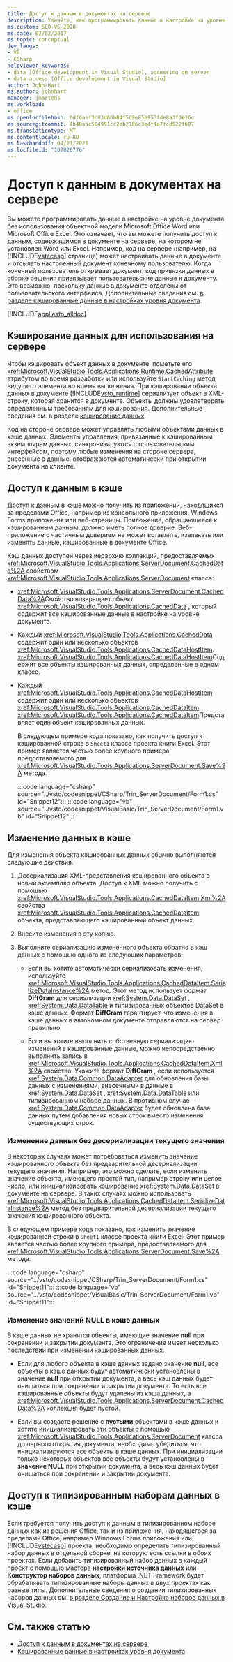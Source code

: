 ```yaml
---
title: Доступ к данным в документах на сервере
description: Узнайте, как программировать данные в настройке на уровне документа без использования объектной модели Microsoft Office Word или Microsoft Office Excel.
ms.custom: SEO-VS-2020
ms.date: 02/02/2017
ms.topic: conceptual
dev_langs:
- VB
- CSharp
helpviewer_keywords:
- data [Office development in Visual Studio], accessing on server
- data access [Office development in Visual Studio]
author: John-Hart
ms.author: johnhart
manager: jmartens
ms.workload:
- office
ms.openlocfilehash: 0df6aef3c83d66b84f569e85e953fde8a3f0e16c
ms.sourcegitcommit: 4b40aac584991cc2eb2186c3e4f4a7fcd522f607
ms.translationtype: MT
ms.contentlocale: ru-RU
ms.lasthandoff: 04/21/2021
ms.locfileid: "107826776"
---
```

# <a name="access-data-in-documents-on-the-server"></a>Доступ к данным в документах на сервере
  Вы можете программировать данные в настройке на уровне документа без использования объектной модели Microsoft Office Word или Microsoft Office Excel. Это означает, что вы можете получить доступ к данным, содержащимся в документе на сервере, на котором не установлен Word или Excel. Например, код на сервере (например, на [!INCLUDE[vstecasp](../sharepoint/includes/vstecasp-md.md)] странице) может настраивать данные в документе и отсылать настроенный документ конечному пользователю. Когда конечный пользователь открывает документ, код привязки данных в сборке решения привязывает пользовательские данные к документу. Это возможно, поскольку данные в документе отделены от пользовательского интерфейса. Дополнительные сведения см. [в разделе кэшированные данные в настройках уровня документа](../vsto/cached-data-in-document-level-customizations.md).

 [!INCLUDE[appliesto_alldoc](../vsto/includes/appliesto-alldoc-md.md)]

## <a name="cache-data-for-use-on-a-server"></a>Кэширование данных для использования на сервере
 Чтобы кэшировать объект данных в документе, пометьте его <xref:Microsoft.VisualStudio.Tools.Applications.Runtime.CachedAttribute> атрибутом во время разработки или используйте `StartCaching` метод ведущего элемента во время выполнения. При кэшировании объекта данных в документе [!INCLUDE[vsto_runtime](../vsto/includes/vsto-runtime-md.md)] сериализует объект в XML-строку, которая хранится в документе. Объекты должны удовлетворять определенным требованиям для кэширования. Дополнительные сведения см. в разделе [кэширование данных](../vsto/caching-data.md).

 Код на стороне сервера может управлять любыми объектами данных в кэше данных. Элементы управления, привязанные к кэшированным экземплярам данных, синхронизируются с пользовательским интерфейсом, поэтому любые изменения на стороне сервера, внесенные в данные, отображаются автоматически при открытии документа на клиенте.

## <a name="access-data-in-the-cache"></a>Доступ к данным в кэше
 Доступ к данным в кэше можно получить из приложений, находящихся за пределами Office, например из консольного приложения, Windows Forms приложения или веб-страницы. Приложение, обращающееся к кэшированным данным, должно иметь полное доверие. Веб-приложение с частичным доверием не может вставлять, извлекать или изменять данные, кэшированные в документе Office.

 Кэш данных доступен через иерархию коллекций, предоставляемых <xref:Microsoft.VisualStudio.Tools.Applications.ServerDocument.CachedData%2A> свойством <xref:Microsoft.VisualStudio.Tools.Applications.ServerDocument> класса:

- <xref:Microsoft.VisualStudio.Tools.Applications.ServerDocument.CachedData%2A>Свойство возвращает объект <xref:Microsoft.VisualStudio.Tools.Applications.CachedData> , который содержит все кэшированные данные в настройке на уровне документа.

- Каждый <xref:Microsoft.VisualStudio.Tools.Applications.CachedData> содержит один или несколько объектов <xref:Microsoft.VisualStudio.Tools.Applications.CachedDataHostItem>. <xref:Microsoft.VisualStudio.Tools.Applications.CachedDataHostItem>Содержит все объекты кэшированных данных, определенные в одном классе.

- Каждый <xref:Microsoft.VisualStudio.Tools.Applications.CachedDataHostItem> содержит один или несколько объектов <xref:Microsoft.VisualStudio.Tools.Applications.CachedDataItem>. <xref:Microsoft.VisualStudio.Tools.Applications.CachedDataItem>Представляет один объект кэшированных данных.

  В следующем примере кода показано, как получить доступ к кэшированной строке в `Sheet1` классе проекта книги Excel. Этот пример является частью более крупного примера, предоставляемого для <xref:Microsoft.VisualStudio.Tools.Applications.ServerDocument.Save%2A> метода.

  :::code language="csharp" source="../vsto/codesnippet/CSharp/Trin_ServerDocument/Form1.cs" id="Snippet12":::
  :::code language="vb" source="../vsto/codesnippet/VisualBasic/Trin_ServerDocument/Form1.vb" id="Snippet12":::

## <a name="modify-data-in-the-cache"></a>Изменение данных в кэше
 Для изменения объекта кэшированных данных обычно выполняются следующие действия.

1. Десериализация XML-представления кэшированного объекта в новый экземпляр объекта. Доступ к XML можно получить с помощью <xref:Microsoft.VisualStudio.Tools.Applications.CachedDataItem.Xml%2A> свойства <xref:Microsoft.VisualStudio.Tools.Applications.CachedDataItem> объекта, представляющего кэшированный объект данных.

2. Внесите изменения в эту копию.

3. Выполните сериализацию измененного объекта обратно в кэш данных с помощью одного из следующих параметров:

    - Если вы хотите автоматически сериализовать изменения, используйте <xref:Microsoft.VisualStudio.Tools.Applications.CachedDataItem.SerializeDataInstance%2A> метод. Этот метод использует формат **DiffGram** для сериализации <xref:System.Data.DataSet> , <xref:System.Data.DataTable> и типизированных объектов DataSet в кэше данных. Формат **DiffGram** гарантирует, что изменения в кэше данных в автономном документе отправляются на сервер правильно.

    - Если вы хотите выполнить собственную сериализацию изменений в кэшированные данные, можно непосредственно выполнить запись в <xref:Microsoft.VisualStudio.Tools.Applications.CachedDataItem.Xml%2A> свойство. Укажите формат **DiffGram** , если используется <xref:System.Data.Common.DataAdapter> для обновления базы данных с изменениями, внесенными в данные в <xref:System.Data.DataSet> , <xref:System.Data.DataTable> или типизированном наборе данных. В противном случае <xref:System.Data.Common.DataAdapter> будет обновлена база данных путем добавления новых строк вместо изменения существующих строк.

### <a name="modify-data-without-deserializing-the-current-value"></a>Изменение данных без десериализации текущего значения
 В некоторых случаях может потребоваться изменить значение кэшированного объекта без предварительной десериализации текущего значения. Например, это можно сделать, если изменить значение объекта, имеющего простой тип, например строку или целое число, или инициализировать кэширование <xref:System.Data.DataSet> в документе на сервере. В таких случаях можно использовать <xref:Microsoft.VisualStudio.Tools.Applications.CachedDataItem.SerializeDataInstance%2A> метод без предварительной десериализации текущего значения кэшированного объекта.

 В следующем примере кода показано, как изменить значение кэшированной строки в `Sheet1` классе проекта книги Excel. Этот пример является частью более крупного примера, предоставляемого для <xref:Microsoft.VisualStudio.Tools.Applications.ServerDocument.Save%2A> метода.

 :::code language="csharp" source="../vsto/codesnippet/CSharp/Trin_ServerDocument/Form1.cs" id="Snippet11":::
 :::code language="vb" source="../vsto/codesnippet/VisualBasic/Trin_ServerDocument/Form1.vb" id="Snippet11":::

### <a name="modify-null-values-in-the-data-cache"></a>Изменение значений NULL в кэше данных
 В кэше данных не хранятся объекты, имеющие значение **null** при сохранении и закрытии документа. Это ограничение имеет несколько последствий при изменении кэшированных данных.

- Если для любого объекта в кэше данных задано значение **null**, все объекты в кэше данных будут автоматически установлены в значение **null** при открытии документа, а весь кэш данных будет очищаться при сохранении и закрытии документа. То есть все кэшированные объекты будут удалены из кэша данных, а <xref:Microsoft.VisualStudio.Tools.Applications.ServerDocument.CachedData%2A> коллекция будет пустой.

- Если вы создаете решение с **пустыми** объектами в кэше данных и хотите инициализировать эти объекты с помощью <xref:Microsoft.VisualStudio.Tools.Applications.ServerDocument> класса до первого открытия документа, необходимо убедиться, что инициализируются все объекты в кэше данных. При инициализации только некоторых объектов все объекты будут установлены в **значение NULL** при открытии документа, а весь кэш данных будет очищаться при сохранении и закрытии документа.

## <a name="access-typed-datasets-in-the-cache"></a>Доступ к типизированным наборам данных в кэше
 Если требуется получить доступ к данным в типизированном наборе данных как из решения Office, так и из приложения, находящегося за пределами Office, например Windows Forms приложения или [!INCLUDE[vstecasp](../sharepoint/includes/vstecasp-md.md)] проекта, необходимо определить типизированный набор данных в отдельной сборке, на которую есть ссылки в обоих проектах. Если добавить типизированный набор данных в каждый проект с помощью мастера **настройки источника данных** или **Конструктор наборов данных**, платформа .NET Framework будет обрабатывать типизированные наборы данных в двух проектах как разные типы. Дополнительные сведения о создании типизированных наборов данных см. [в разделе Создание и Настройка наборов данных в Visual Studio](../data-tools/create-and-configure-datasets-in-visual-studio.md).

## <a name="see-also"></a>См. также статью

- [Доступ к данным в документах на сервере](../vsto/accessing-data-in-documents-on-the-server.md)
- [Кэшированные данные в настройках уровня документа](../vsto/cached-data-in-document-level-customizations.md)